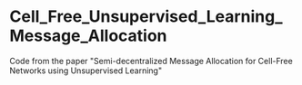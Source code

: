 # Cell_Free_Unsupervised_Learning_Message_Allocation
Code from the paper "Semi-decentralized Message Allocation for Cell-Free Networks using Unsupervised Learning"
